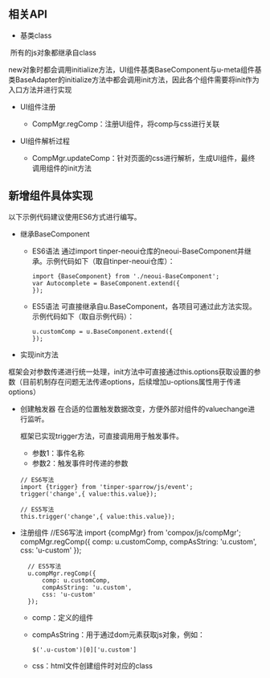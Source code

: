 

## 相关API

* 基类class

​       所有的js对象都继承自class

​       new对象时都会调用initialize方法，UI组件基类BaseComponent与u-meta组件基类BaseAdapter的initialize方法中都会调用init方法，因此各个组件需要将init作为入口方法并进行实现

* UI组件注册

    - CompMgr.regComp：注册UI组件，将comp与css进行关联

* UI组件解析过程

    - CompMgr.updateComp：针对页面的css进行解析，生成UI组件，最终调用组件的init方法

## 新增组件具体实现

以下示例代码建议使用ES6方式进行编写。

*   继承BaseComponent
    * ES6语法
      通过import tinper-neoui仓库的neoui-BaseComponent并继承。示例代码如下（取自tinper-neoui仓库）：
      ```
      import {BaseComponent} from './neoui-BaseComponent';
      var Autocomplete = BaseComponent.extend({
      });
      ```
    * ES5语法
      可直接继承自u.BaseComponent，各项目可通过此方法实现。示例代码如下（取自示例代码）：
      ```
      u.customComp = u.BaseComponent.extend({
      });
      ```

*   实现init方法

​       框架会对参数传递进行统一处理，init方法中可直接通过this.options获取设置的参数（目前机制存在问题无法传递options，后续增加u-options属性用于传递options）
*   创建触发器
    在合适的位置触发数据改变，方便外部对组件的valuechange进行监听。

    框架已实现trigger方法，可直接调用用于触发事件。

    * 参数1：事件名称
    * 参数2：触发事件时传递的参数
    ```
    // ES6写法
    import {trigger} from 'tinper-sparrow/js/event';
    trigger('change',{ value:this.value});

    // ES5写法
    this.trigger('change',{ value:this.value});
    ```

*   注册组件
          //ES6写法
          import {compMgr} from 'compox/js/compMgr';
          compMgr.regComp({
              comp: u.customComp,
              compAsString: 'u.custom',
              css: 'u-custom'
          });
          
          // ES5写法
          u.compMgr.regComp({
              comp: u.customComp,
              compAsString: 'u.custom',
              css: 'u-custom'
          });
    * comp：定义的组件

    * compAsString：用于通过dom元素获取js对象，例如：

      ```
      $('.u-custom')[0]['u.custom']
      ```
    * css：html文件创建组件时对应的class
